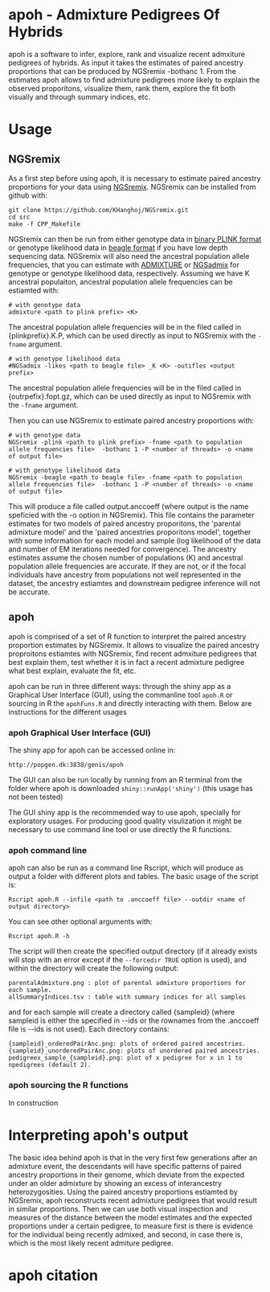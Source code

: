 # apoh - **A**dmixture **P**edigrees **O**f **H**ybrids

apoh is a software to infer, explore, rank and visualize recent admxiture pedigrees of hybrids. As input it takes the estimates of paired ancestry proportions that can be produced by NGSremix -bothanc 1. From the estimates apoh allows to find admixture pedigrees more likely to explain the observed proporitons, visualize them, rank them, explore the fit both visually and through summary indices, etc.


# Usage

## NGSremix

As a first step before using apoh, it is necessary to estimate paired ancestry proportions for your data using [NGSremix](https://github.com/KHanghoj/NGSremix). NGSremix can be installed from github with:

```
git clone https://github.com/KHanghoj/NGSremix.git
cd src
make -f CPP_Makefile
```

NGSremix can then be run from either genotype data in [binary PLINK format](https://www.cog-genomics.org/plink/1.9/formats#bed) or genotype likelihood data in [beagle format](http://popgen.dk/angsd/index.php/Genotype_Likelihoods#Beagle_format) if you have low depth sequencing data. NGSremix will also need the ancestral population allele frequencies, that you can estimate with [ADMIXTURE](https://dalexander.github.io/admixture) or [NGSadmix](www.popgen.dk/software/index.php/NgsAdmix) for genotype or genotype likelihood data, respectively. Assuming we have K ancestral populaiton, ancestral population allele frequencies can be estiamted with:

```
# with genotype data
admixture <path to plink prefix> <K>
```
The ancestral population allele frequencies will be in the filed called in {plinkprefix}.K.P, which can be used directly as input to NGSremix with the `-fname` argument.

```
# with genotype likelihood data
#NGSadmix -likes <path to beagle file> _K <K> -outifles <output prefix>
```
The ancestral population allele frequencies will be in the filed called in {outrpefix}.fopt.gz, which can be used directly as input to NGSremix with the `-fname` argument.

Then you can use NGSremix to estimate paired ancestry proportions with:

```
# with genotype data
NGSremix -plink <path to plink prefix> -fname <path to population allele frequencies file>  -bothanc 1 -P <number of threads> -o <name of output file>

# with genotype likelihood data
NGSremix -beagle <path to beagle file> -fname <path to population allele frequencies file>  -bothanc 1 -P <number of threads> -o <name of output file>
```

This will produce a file called output.anccoeff (where output is the name speficied with the -o option in NGSremix). This file contains the parameter estimates for two models of paired ancestry proporitons, the 'parental admixture model' and the 'paired ancestries proporitons model', together with some information for each model and sample (log likelihood of the data and number of EM iterations needed for convergence). The ancestry estimates assume the chosen number of populations (K) and ancestral population allele frequencies are accurate. If they are not, or if the focal individuals have ancestry from populations not well represented in the dataset, the ancestry estiamtes and downstream pedigree inference will not be accurate.

## apoh

apoh is comprised of a set of R function to interpret the paired ancestry proportion estimates by NGSremix. It allows to visualize the paired ancestry proproitons estiamtes with NGSremix, find recent admxiture pedigrees that best explain them, test whether it is in fact a recent admixture pedigree what best explain, evaluate the fit, etc.

apoh can be run in three different ways: through the shiny app as a Graphical User Interface (GUI), using the commanline tool `apoh.R` or sourcing in R the `apohFuns.R` and directly interacting with them. Below are instructions for the different usages

### apoh Graphical User Interface (GUI)

The shiny app for apoh can be accessed online in:

`http://popgen.dk:3838/genis/apoh`

The GUI can also be run locally by running from an R terminal from the folder where apoh is downloaded `shiny::runApp('shiny')` (this usage has not been tested)

The GUI shiny app is the recommended way to use apoh, specially for exploratory usages. For producing good quality visulization it might be necessary to use command line tool or use directly the R functions.

### apoh command line

apoh can also be run as a command line Rscript, which will produce as output a folder with different plots and tables. The basic usage of the script is:

```
Rscript apoh.R --infile <path to .anccoeff file> --outdir <name of output directory>
```

You can see other optional arguments with:

```
Rscript apoh.R -h
```

The script will then create the specified output directory (if it already exists will stop with an error except if the `--forcedir TRUE` option is used), and within the directory will create the following output:

```
parentalAdmixture.png : plot of parental admixture proportions for each sample.
allSummaryIndices.tsv : table with summary indices for all samples
```

and for each sample will create a directory called {sampleid} (where sampleid is either the specified in --ids or the rownames from the .anccoeff file is --ids is not used). Each directory contains:

```
{sampleid}_orderedPairAnc.png: plots of ordered paired ancestries.
{sampleid}_unorderedPairAnc.png: plots of unordered paired ancestries.
pedigreex_sample_{sampleid}.png: plot of x pedigree for x in 1 to npedigrees (default 2).
```


### **apoh** sourcing the R functions

In construction


# Interpreting apoh's output


The basic idea behind apoh is that in the very first few generations after an admixture event, the descendants will have specific patterns of paired ancestry proportions in their genome, which deviate from the expected under an older admixture by showing an excess of interancestry heterozygosities. Using the paired ancestry proportions estiamted by NGSremix, apoh reconstructs recent admixture pedigrees that would result in similar proportions. Then we can use both visual inspection and measures of the distance between the model estimates and the expected proportions under a certain pedigree, to measure first is there is evidence for the individual being recently admixed, and second, in case there is, which is the most likely recent admiture pedigree.


# apoh citation
